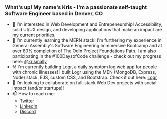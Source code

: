 ### What's up! My name's Kris - I'm a passionate self-taught Software Engineer based in Denver, CO

- 👀 I’m interested in Web Development and Entrepeneurship! Accessibility, solid UI/UX design, and developing applications that make an impact are my current priorities.
- 🌱 I’m currently learning the MERN stack! I'm furthering my experience in General Assembly's Software Engineering Immmersive Bootcamp and at over 80% completion of The Odin Project Foundations Path. I am also participating in the #100DaysofCode challenge - check out my progress here: [@krismally](twitter.com/krismally)
- ⚒️ I'm currently building Logr, a daily symptom log web app for people with chronic illnesses! I built Logr using the MEN (MongoDB, Express, Node) stack, EJS, custom CSS, and Bootstrap. Check it out here: [Logr](https://github.com/krismally/symptom-tracker)
- 💞️ I’m looking to collaborate on full-stack Web Dev projects with social impact (and/or startups)! 
- 📫 How to reach me:
   - [Twitter](https://twitter.com/krismally)
   - [LinkedIn](https://www.linkedin.com/in/kris-mally/)
   - [Discord](https://discordapp.com/users/kristof#1458)

   

<!---
krismally/krismally is a ✨ special ✨ repository because its `README.md` (this file) appears on your GitHub profile.
You can click the Preview link to take a look at your changes.
--->
